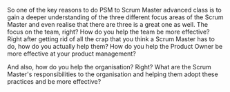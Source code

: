 So one of the key reasons to do PSM to Scrum Master advanced class is to gain a deeper understanding of the three different focus areas of the Scrum Master and even realise that there are three is a great one as well. The focus on the team, right? How do you help the team be more effective? Right after getting rid of all the crap that you think a Scrum Master has to do, how do you actually help them? How do you help the Product Owner be more effective at your product management? 

And also, how do you help the organisation? Right? What are the Scrum Master's responsibilities to the organisation and helping them adopt these practices and be more effective?